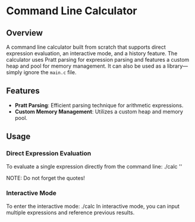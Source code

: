 # Command Line Calculator

## Overview
A command line calculator built from scratch that supports direct expression evaluation, an interactive mode, and a history feature. The calculator uses Pratt parsing for expression parsing and features a custom heap and pool for memory management. It can also be used as a library—simply ignore the `main.c` file.

## Features
- **Pratt Parsing**: Efficient parsing technique for arithmetic expressions.
- **Custom Memory Management**: Utilizes a custom heap and memory pool.

## Usage

### Direct Expression Evaluation
To evaluate a single expression directly from the command line:
./calc '<expr>'

NOTE: Do not forget the quotes!

### Interactive Mode
To enter the interactive mode:
./calc
In interactive mode, you can input multiple expressions and reference previous results.
